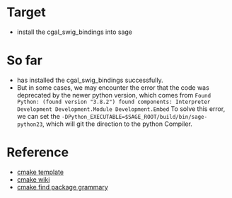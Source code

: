 # Target
- install the cgal_swig_bindings into sage

# So far
- has installed the cgal_swig_bindings successfully.
- But in some cases, we may encounter the error that the code was deprecated by the newer python version, which comes from
```Found Python: (found version "3.8.2") found components: Interpreter Development Development.Module Development.Embed``` 
  To solve this error, we can set the ```-DPython_EXECUTABLE=$SAGE_ROOT/build/bin/sage-python23```, which will git the direction to the python Compiler.


# Reference
- [cmake template](https://mjmorse.com/blog/cmake-template/)
- [cmake wiki](https://gitlab.kitware.com/cmake/community/-/wikis/home)
- [cmake find package grammary](https://cmake.org/cmake/help/latest/command/find_package.html#search-procedure)
